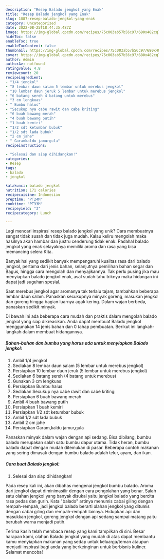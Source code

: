 ```yaml
---
description: "Resep Balado jengkol yang Enak"
title: "Resep Balado jengkol yang Enak"
slug: 1887-resep-balado-jengkol-yang-enak
category: Uncategorized
date: 2022-08-25T18:44:35.487Z
image: https://img-global.cpcdn.com/recipes/75c003ab57b56c97/680x482cq70/balado-jengkol-foto-resep-utama.jpg
hideToc: false
enableToc: true
enableTocContent: false
thumbnail: https://img-global.cpcdn.com/recipes/75c003ab57b56c97/680x482cq70/balado-jengkol-foto-resep-utama.jpg
cover: https://img-global.cpcdn.com/recipes/75c003ab57b56c97/680x482cq70/balado-jengkol-foto-resep-utama.jpg
author: Admin
authorAv: notfound
ratingvalue: 4.8
reviewcount: 20
recipeingredient:
- "1/4 jengkol"
- "8 lembar daun salam 5 lembar untuk merebus jengkol"
- "10 lembar daun jeruk 5 lembar untuk merebus jengkol"
- "6 batang sereh 4 batang untuk merebus"
- "3 cm lengkuas"
- " Bumbu halus"
- "Secukup nya cabe rawit dan cabe kriting"
- "6 buah bawang merah"
- "4 buah bawang putih"
- "1 buah kemiri"
- "1/2 sdt ketumbar bubuk"
- "1/2 sdt lada bubuk"
- "2 cm jahe"
- " Garamkaldu jamurgula"
recipeinstructions:

- "Selesai dan siap dihidangkan!"
categories:
- Resep
tags:
- balado
- jengkol

katakunci: balado jengkol 
nutrition: 171 calories
recipecuisine: Indonesian
preptime: "PT24M"
cooktime: "PT33M"
recipeyield: "3"
recipecategory: Lunch

---
```





Lagi mencari inspirasi resep balado jengkol yang unik? Cara membuatnya sangat tidak susah dan tidak juga mudah. Kalau keliru mengolah maka hasilnya akan hambar dan justru cenderung tidak enak. Padahal balado jengkol yang enak selayaknya memiliki aroma dan rasa yang bisa memancing selera Kita.





Banyak hal yang sedikit banyak mempengaruhi kualitas rasa dari balado jengkol, pertama dari jenis bahan, selanjutnya pemilihan bahan segar dan Bagus, hingga cara mengolah dan menyajikannya. Tak perlu pusing jika mau menyiapkan balado jengkol enak,      asal sudah tahu triknya maka hidangan ini dapat jadi suguhan spesial.














Saat merebus jengkol agar aromanya tak terlalu tajam, tambahkan beberapa lembar daun salam. Panaskan secukupnya minyak goreng, masukan jengkol dan goreng hingga bagian luarnya agak kering. Dalam wajan berbeda, panaskan sedikit minyak.






Di bawah ini ada beberapa cara mudah dan praktis dalam mengolah balado jengkol yang siap dikreasikan. Anda dapat membuat Balado jengkol menggunakan 14 jenis bahan dan 0 tahap pembuatan. Berikut ini langkah-langkah dalam membuat hidangannya.

<!--inarticleads1-->

##### Bahan-bahan dan bumbu yang harus ada untuk menyiapkan Balado jengkol:

1. Ambil 1/4 jengkol
1. Sediakan 8 lembar daun salam (5 lembar untuk merebus jengkol)
1. Persiapkan 10 lembar daun jeruk (5 lembar untuk merebus jengkol)
1. Sediakan 6 batang sereh (4 batang untuk merebus)
1. Gunakan 3 cm lengkuas
1. Persiapkan  Bumbu halus
1. Sediakan Secukup nya cabe rawit dan cabe kriting
1. Persiapkan 6 buah bawang merah
1. Ambil 4 buah bawang putih
1. Persiapkan 1 buah kemiri
1. Persiapkan 1/2 sdt ketumbar bubuk
1. Ambil 1/2 sdt lada bubuk
1. Ambil 2 cm jahe
1. Persiapkan  Garam,kaldu jamur,gula


Panaskan minyak dalam wajan dengan api sedang. Bisa dibilang, bumbu balado merupakan salah satu bumbu dapur utama. Tidak heran, bumbu balado dapat dengan mudah ditemukan di pasar. Beberapa contoh makanan yang sering dimasak dengan bumbu balado adalah telur, ayam, dan ikan. 

<!--inarticleads2-->

##### Cara buat Balado jengkol:


1. Selesai dan siap dihidangkan!

Pada resep kali ini, akan dibahas mengenai jengkol bumbu balado. Aroma dari jengkol dapat diminimasilir dengan cara pengolahan yang benar. Salah satu olahan jengkol yang banyak disukai yaitu jengkol balado yang bercita rasa pedas dan gurih. Kata &#34;balado&#34; artinya menumis cabai giling dengan rempah-rempah, jadi jengkol balado berarti olahan jengkol yang ditumis dengan cabai giling dan rempah-rempah lainnya. Hidupkan api dan masukkan jengkol, goreng jengkol dengan api sedang sampai matang yaitu berubah warna menjadi putih. 

Terima kasih telah membaca resep yang kami tampilkan di sini. Besar harapan kami, olahan Balado jengkol yang mudah di atas dapat membantu kamu menyiapkan makanan yang sedap untuk keluarga/teman ataupun menjadi inspirasi bagi anda yang berkeinginan untuk berbisnis kuliner. Selamat mencoba!
